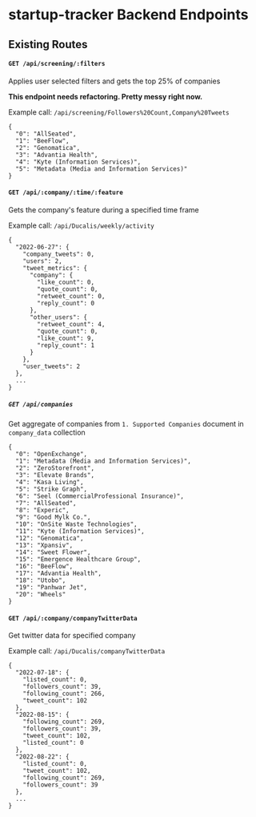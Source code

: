# startup-tracker Backend Endpoints

## Existing Routes

#### `GET /api/screening/:filters`

Applies user selected filters and gets the top 25% of companies

**This endpoint needs refactoring. Pretty messy right now.**

Example call: `/api/screening/Followers%20Count,Company%20Tweets`

```
{
  "0": "AllSeated",
  "1": "BeeFlow",
  "2": "Genomatica",
  "3": "Advantia Health",
  "4": "Kyte (Information Services)",
  "5": "Metadata (Media and Information Services)"
}
```

#### `GET /api/:company/:time/:feature`

Gets the company's feature during a specified time frame

Example call: `/api/Ducalis/weekly/activity`

```
{
  "2022-06-27": {
    "company_tweets": 0,
    "users": 2,
    "tweet_metrics": {
      "company": {
        "like_count": 0,
        "quote_count": 0,
        "retweet_count": 0,
        "reply_count": 0
      },
      "other_users": {
        "retweet_count": 4,
        "quote_count": 0,
        "like_count": 9,
        "reply_count": 1
      }
    },
    "user_tweets": 2
  },
  ...
}
```

##### `GET /api/companies`

Get aggregate of companies from `1. Supported Companies` document in `company_data` collection

```
{
  "0": "OpenExchange",
  "1": "Metadata (Media and Information Services)",
  "2": "ZeroStorefront",
  "3": "Elevate Brands",
  "4": "Kasa Living",
  "5": "Strike Graph",
  "6": "Seel (CommercialProfessional Insurance)",
  "7": "AllSeated",
  "8": "Experic",
  "9": "Good Mylk Co.",
  "10": "OnSite Waste Technologies",
  "11": "Kyte (Information Services)",
  "12": "Genomatica",
  "13": "Xpansiv",
  "14": "Sweet Flower",
  "15": "Emergence Healthcare Group",
  "16": "BeeFlow",
  "17": "Advantia Health",
  "18": "Utobo",
  "19": "Panhwar Jet",
  "20": "Wheels"
}
```

#### `GET /api/:company/companyTwitterData`

Get twitter data for specified company

Example call: `/api/Ducalis/companyTwitterData`

```
{
  "2022-07-18": {
    "listed_count": 0,
    "followers_count": 39,
    "following_count": 266,
    "tweet_count": 102
  },
  "2022-08-15": {
    "following_count": 269,
    "followers_count": 39,
    "tweet_count": 102,
    "listed_count": 0
  },
  "2022-08-22": {
    "listed_count": 0,
    "tweet_count": 102,
    "following_count": 269,
    "followers_count": 39
  },
  ...
}
```
